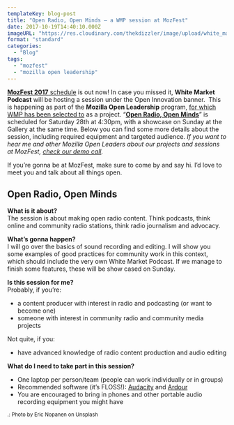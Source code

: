 ```yaml
---
templateKey: blog-post
title: "Open Radio, Open Minds – a WMP session at MozFest"
date: 2017-10-19T14:40:10.000Z
imageURL: "https://res.cloudinary.com/thekdizzler/image/upload/white_market/eric-nopanen-208576.jpg"
format: "standard"
categories:
  - "Blog"
tags:
  - "mozfest"
  - "mozilla open leadership"
---
```

[**MozFest 2017** schedule](https://guidebook.com/guide/114124/) is out now! In case you missed it, **White Market Podcast** will be hosting a session under the Open Innovation banner.  This is happening as part of the **Mozilla Open Leadership** program, [for which WMP has been selected to](https://www.whitemarketpodcast.co.uk/blog/2017/10/05/making-wmp-open-a-fresh-start-with-the-help-of-mozilla/) as a project. “**[Open Radio, Open Minds](https://guidebook.com/guide/114124/event/16741474/)**” is scheduled for Saturday 28th at 4:30pm, with a showcase on Sunday at the Gallery at the same time. Below you can find some more details about the session, including required equipment and targeted audience. _If you want to hear me and other Mozilla Open Leaders about our projects and sessions at MozFest, [check our demo call](http://air.mozilla.org/mozilla-open-leaders-round-4-demos-rebel-foxes/#@40m0s)._

If you’re gonna be at MozFest, make sure to come by and say hi. I’d love to meet you and talk about all things open.

Open Radio, Open Minds
----------------------

**What is it about?**  
The session is about making open radio content. Think podcasts, think online and community radio stations, think radio journalism and advocacy.

**What’s gonna happen?**  
I will go over the basics of sound recording and editing. I will show you some examples of good practices for community work in this context, which should include the very own White Market Podcast. If we manage to finish some features, these will be show cased on Sunday.

**Is this session for me?**  
Probably, if you’re:

*   ​a content producer with interest in radio and podcasting (or want to become one)
*   ​someone with interest in community radio and community media projects

Not quite, if you:

*   ​have advanced knowledge of radio content production and audio editing

**What do I need to take part in this session?**

*   One laptop per person/team (people can work individually or in groups)
*   Recommended software (it’s FLOSS!): [Audacity](http://www.audacityteam.org/) and [Ardour](http://ardour.org/)
*   You are encouraged to bring in phones and other portable audio recording equipment you might have

<small>.: Photo by Eric Nopanen on Unsplash</small>